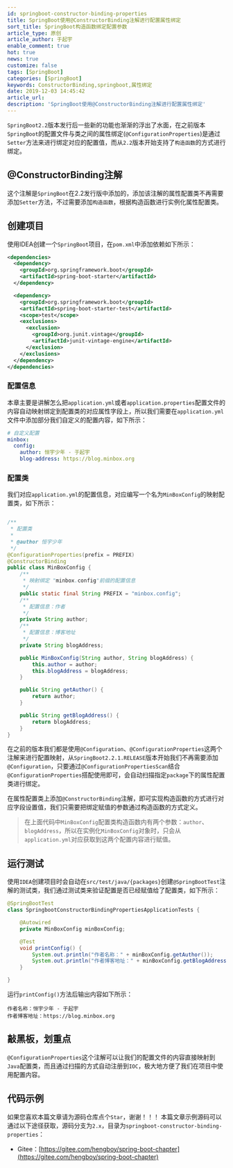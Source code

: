 ```yaml
---
id: springboot-constructor-binding-properties
title: SpringBoot使用@ConstructorBinding注解进行配置属性绑定
sort_title: SpringBoot构造函数绑定配置参数
article_type: 原创
article_author: 于起宇
enable_comment: true
hot: true
news: true
customize: false
tags: [SpringBoot]
categories: [SpringBoot]
keywords: ConstructorBinding,springboot,属性绑定
date: 2019-12-03 14:45:42
article_url:
description: 'SpringBoot使用@ConstructorBinding注解进行配置属性绑定'
---
```

`SpringBoot2.2`版本发行后一些新的功能也渐渐的浮出了水面，在之前版本`SpringBoot`的配置文件与类之间的属性绑定(`@ConfigurationProperties`)是通过`Setter`方法来进行绑定对应的配置值，而从`2.2`版本开始支持了`构造函数`的方式进行绑定。
<!--more-->
## @ConstructorBinding注解

这个注解是`SpringBoot`在2.2发行版中添加的，添加该注解的属性配置类不再需要添加`Setter`方法，不过需要添加`构造函数`，根据构造函数进行实例化属性配置类。

## 创建项目

使用IDEA创建一个`SpringBoot`项目，在`pom.xml`中添加依赖如下所示：

```xml
<dependencies>
  <dependency>
    <groupId>org.springframework.boot</groupId>
    <artifactId>spring-boot-starter</artifactId>
  </dependency>

  <dependency>
    <groupId>org.springframework.boot</groupId>
    <artifactId>spring-boot-starter-test</artifactId>
    <scope>test</scope>
    <exclusions>
      <exclusion>
        <groupId>org.junit.vintage</groupId>
        <artifactId>junit-vintage-engine</artifactId>
      </exclusion>
    </exclusions>
  </dependency>
</dependencies>
```

### 配置信息

本章主要是讲解怎么把`application.yml`或者`application.properties`配置文件的内容自动映射绑定到配置类的对应属性字段上，所以我们需要在`application.yml`文件中添加部分我们自定义的配置内容，如下所示：

```yaml
# 自定义配置
minbox:
  config:
    author: 恒宇少年 - 于起宇
    blog-address: https://blog.minbox.org
```



### 配置类

我们对应`application.yml`的配置信息，对应编写一个名为`MinBoxConfig`的映射配置类，如下所示：

```java

/**
 * 配置类
 *
 * @author 恒宇少年
 */
@ConfigurationProperties(prefix = PREFIX)
@ConstructorBinding
public class MinBoxConfig {
    /**
     * 映射绑定 "minbox.config"前缀的配置信息
     */
    public static final String PREFIX = "minbox.config";
    /**
     * 配置信息：作者
     */
    private String author;
    /**
     * 配置信息：博客地址
     */
    private String blogAddress;

    public MinBoxConfig(String author, String blogAddress) {
        this.author = author;
        this.blogAddress = blogAddress;
    }

    public String getAuthor() {
        return author;
    }

    public String getBlogAddress() {
        return blogAddress;
    }
}

```

在之前的版本我们都是使用`@Configuration`、`@ConfigurationProperties`这两个注解来进行配置映射，从`SpringBoot2.2.1.RELEASE`版本开始我们不再需要添加`@Configuration`，只要通过`@ConfigurationPropertiesScan`结合`@ConfigurationProperties`搭配使用即可，会自动扫描指定`package`下的属性配置类进行绑定。

在属性配置类上添加`@ConstructorBinding`注解，即可实现构造函数的方式进行对应字段设置值，我们只需要把绑定赋值的参数通过构造函数的方式定义。

> 在上面代码中`MinBoxConfig`配置类构造函数内有两个参数：`author`、`blogAddress`，所以在实例化`MinBoxConfig`对象时，只会从`application.yml`对应获取到这两个配置内容进行赋值。

## 运行测试

使用`IDEA`创建项目时会自动在`src/test/java/{packages}`创建`@SpringBootTest`注解的测试类，我们通过测试类来验证配置是否已经赋值给了配置类，如下所示：

```java
@SpringBootTest
class SpringbootConstructorBindingPropertiesApplicationTests {

    @Autowired
    private MinBoxConfig minBoxConfig;

    @Test
    void printConfig() {
        System.out.println("作者名称：" + minBoxConfig.getAuthor());
        System.out.println("作者博客地址：" + minBoxConfig.getBlogAddress());
    }

}
```

运行`printConfig()`方法后输出内容如下所示：

```
作者名称：恒宇少年 - 于起宇
作者博客地址：https://blog.minbox.org
```

## 敲黑板，划重点

`@ConfigurationProperties`这个注解可以让我们的配置文件的内容直接映射到`Java`配置类，而且通过扫描的方式自动注册到`IOC`，极大地方便了我们在项目中使用配置内容。

## 代码示例
如果您喜欢本篇文章请为源码仓库点个`Star`，谢谢！！！
本篇文章示例源码可以通过以下途径获取，源码分支为`2.x`，目录为`springboot-constructor-binding-properties`：
- Gitee：[https://gitee.com/hengboy/spring-boot-chapter](https://gitee.com/hengboy/spring-boot-chapter)